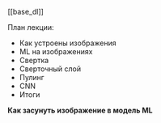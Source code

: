 [[base_dl]]

План лекции:

* Как устроены изображения
* ML на изображениях
* Свертка
* Сверточный слой
* Пулинг
* CNN
* Итоги

**Как засунуть изображение в модель ML**















































































































































































































































































































